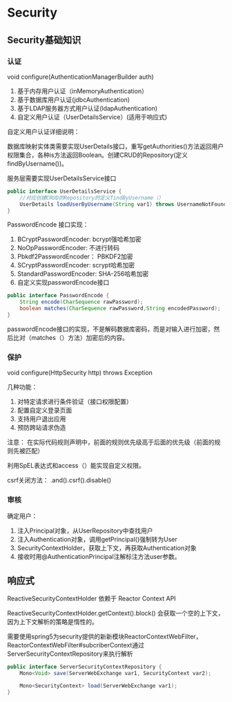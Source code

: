 # Security

## Security基础知识

### 认证

void configure(AuthenticationManagerBuilder auth)

1. 基于内存用户认证（inMemoryAuthentication）
2. 基于数据库用户认证(jdbcAuthentication)
3. 基于LDAP服务器方式用户认证(ldapAuthentication)
4. 自定义用户认证（UserDetailsService）(适用于响应式)

自定义用户认证详细说明：

数据库映射实体类需要实现UserDetails接口，重写getAuthorities()方法返回用户权限集合，各种is方法返回Boolean。创建CRUD的Repository(定义findByUsername())。

服务层需要实现UserDetailsService接口

```java
public interface UserDetailsService {
    //对应创建CRUD的Repository的定义findByUsername（）
    UserDetails loadUserByUsername(String var1) throws UsernameNotFoundException;
}
```

PasswordEncode 接口实现：

1. BCryptPasswordEncoder: bcrypt强哈希加密
2. NoOpPasswordEncoder: 不进行转码
3. Pbkdf2PasswordEncoder： PBKDF2加密
4. SCryptPasswordEncoder: scrypt哈希加密
5. StandardPasswordEncoder: SHA-256哈希加密
6. 自定义实现passwordEncode接口

```java
public interface PasswordEncode {
    String encode(CharSequence rawPassword);
    boolean matches(CharSequence rawPassword,String encodedPassword);
}
```

passwordEncode接口的实现，不是解码数据库密码，而是对输入进行加密，然后比对（matches（）方法）加密后的内容。

### 保护

void configure(HttpSecurity http) throws Exception

几种功能：

1. 对特定请求进行条件验证（接口权限配置）
2. 配置自定义登录页面
3. 支持用户退出应用
4. 预防跨站请求伪造

注意： 在实际代码规则声明中，前面的规则优先级高于后面的优先级（前面的规则先被匹配）

利用SpEL表达式和access（）能实现自定义权限。

csrf关闭方法： .and().csrf().disable()

### 审核

确定用户：

1. 注入Principal对象，从UserRepository中查找用户
2. 注入Authentication对象，调用getPrincipal()强制转为User
3. SecurityContextHolder，获取上下文，再获取Authentication对象
4. 接收时用@AuthenticationPrincipal注解标注方法user参数。

## 响应式

ReactiveSecurityContextHolder 依赖于 Reactor Context API

ReactiveSecurityContextHolder.getContext().block() 会获取一个空的上下文，因为上下文解析的策略是惰性的。

需要使用spring5为security提供的新新模块ReactorContextWebFilter，ReactorContextWebFilter#subcriberContext通过ServerSecurityContextRepository来执行解析

```java
public interface ServerSecurityContextRepository {
    Mono<Void> save(ServerWebExchange var1, SecurityContext var2);

    Mono<SecurityContext> load(ServerWebExchange var1);
}
```

